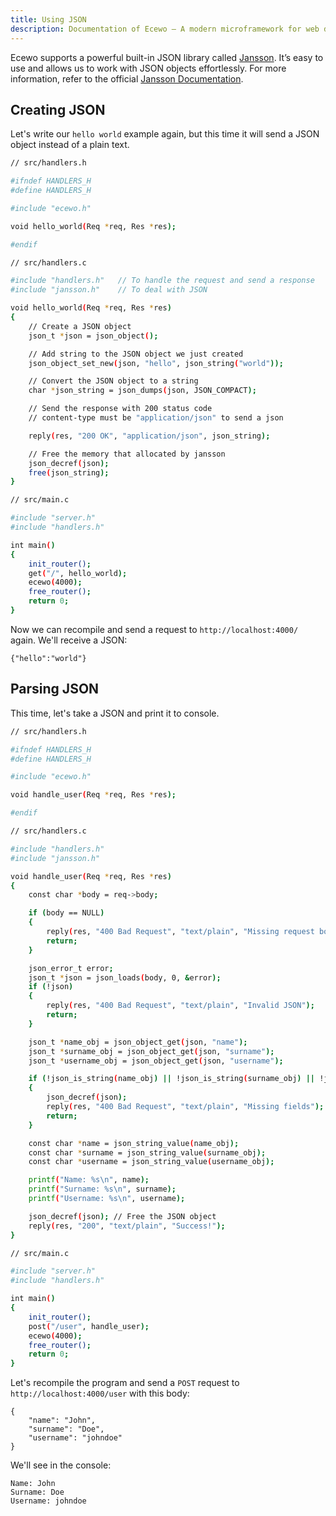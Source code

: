 ```yaml
---
title: Using JSON
description: Documentation of Ecewo — A modern microframework for web development in C
---
```


Ecewo supports a powerful built-in JSON library called [Jansson](https://github.com/akheron/jansson).
It’s easy to use and allows us to work with JSON objects effortlessly. For more information, refer to the official [Jansson Documentation](https://jansson.readthedocs.io/en/latest/index.html).

## Creating JSON

Let's write our `hello world` example again, but this time it will send a JSON object instead of a plain text.

```sh
// src/handlers.h

#ifndef HANDLERS_H
#define HANDLERS_H

#include "ecewo.h"

void hello_world(Req *req, Res *res);

#endif
```

```sh
// src/handlers.c

#include "handlers.h"   // To handle the request and send a response
#include "jansson.h"    // To deal with JSON

void hello_world(Req *req, Res *res)
{
    // Create a JSON object
    json_t *json = json_object();

    // Add string to the JSON object we just created
    json_object_set_new(json, "hello", json_string("world"));

    // Convert the JSON object to a string
    char *json_string = json_dumps(json, JSON_COMPACT);

    // Send the response with 200 status code
    // content-type must be "application/json" to send a json

    reply(res, "200 OK", "application/json", json_string);

    // Free the memory that allocated by jansson
    json_decref(json);
    free(json_string);
}
```

```sh
// src/main.c

#include "server.h"
#include "handlers.h"

int main()
{
    init_router();
    get("/", hello_world);
    ecewo(4000);
    free_router();
    return 0;
}
```

Now we can recompile and send a request to `http://localhost:4000/` again. We'll receive a JSON:

```
{"hello":"world"}
```

## Parsing JSON

This time, let's take a JSON and print it to console.

```sh
// src/handlers.h

#ifndef HANDLERS_H
#define HANDLERS_H

#include "ecewo.h"

void handle_user(Req *req, Res *res);

#endif
```

```sh
// src/handlers.c

#include "handlers.h"
#include "jansson.h"

void handle_user(Req *req, Res *res)
{
    const char *body = req->body;

    if (body == NULL)
    {
        reply(res, "400 Bad Request", "text/plain", "Missing request body");
        return;
    }

    json_error_t error;
    json_t *json = json_loads(body, 0, &error);
    if (!json)
    {
        reply(res, "400 Bad Request", "text/plain", "Invalid JSON");
        return;
    }

    json_t *name_obj = json_object_get(json, "name");
    json_t *surname_obj = json_object_get(json, "surname");
    json_t *username_obj = json_object_get(json, "username");

    if (!json_is_string(name_obj) || !json_is_string(surname_obj) || !json_is_string(username_obj))
    {
        json_decref(json);
        reply(res, "400 Bad Request", "text/plain", "Missing fields");
        return;
    }

    const char *name = json_string_value(name_obj);
    const char *surname = json_string_value(surname_obj);
    const char *username = json_string_value(username_obj);

    printf("Name: %s\n", name);
    printf("Surname: %s\n", surname);
    printf("Username: %s\n", username);

    json_decref(json); // Free the JSON object
    reply(res, "200", "text/plain", "Success!");
}
```

```sh
// src/main.c

#include "server.h"
#include "handlers.h"

int main()
{
    init_router();
    post("/user", handle_user);
    ecewo(4000);
    free_router();
    return 0;
}
```

Let's recompile the program and send a `POST` request to `http://localhost:4000/user` with this body:

```
{
    "name": "John",
    "surname": "Doe",
    "username": "johndoe"
}
```

We'll see in the console:

```
Name: John
Surname: Doe
Username: johndoe
```
